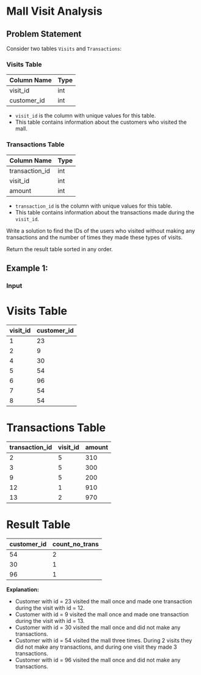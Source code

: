 # Mall Visit Analysis

## Problem Statement

Consider two tables `Visits` and `Transactions`:

### Visits Table

| Column Name | Type |
|-------------|------|
| visit_id    | int  |
| customer_id | int  |

- `visit_id` is the column with unique values for this table.
- This table contains information about the customers who visited the mall.

### Transactions Table

| Column Name    | Type |
|----------------|------|
| transaction_id | int  |
| visit_id       | int  |
| amount         | int  |

- `transaction_id` is the column with unique values for this table.
- This table contains information about the transactions made during the `visit_id`.

Write a solution to find the IDs of the users who visited without making any transactions and the number of times they made these types of visits.

Return the result table sorted in any order.

## Example 1:

### Input

# Visits Table

| visit_id | customer_id |
|----------|-------------|
| 1        | 23          |
| 2        | 9           |
| 4        | 30          |
| 5        | 54          |
| 6        | 96          |
| 7        | 54          |
| 8        | 54          |

# Transactions Table

| transaction_id | visit_id | amount |
|----------------|----------|--------|
| 2              | 5        | 310    |
| 3              | 5        | 300    |
| 9              | 5        | 200    |
| 12             | 1        | 910    |
| 13             | 2        | 970    |

# Result Table

| customer_id | count_no_trans |
|-------------|----------------|
| 54          | 2              |
| 30          | 1              |
| 96          | 1              |

**Explanation:**
- Customer with id = 23 visited the mall once and made one transaction during the visit with id = 12.
- Customer with id = 9 visited the mall once and made one transaction during the visit with id = 13.
- Customer with id = 30 visited the mall once and did not make any transactions.
- Customer with id = 54 visited the mall three times. During 2 visits they did not make any transactions, and during one visit they made 3 transactions.
- Customer with id = 96 visited the mall once and did not make any transactions.
